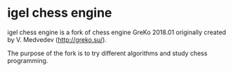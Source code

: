 # igel chess engine
igel chess engine is a fork of chess engine GreKo 2018.01
originally created by V. Medvedev (http://greko.su/).

The purpose of the fork is to try different algorithms and study chess programming.
